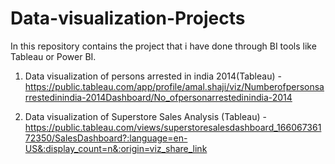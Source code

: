 # Data-visualization-Projects
In this repository contains the project that i have done through BI tools like Tableau or Power BI.

1. Data visualization of persons arrested in india 2014(Tableau) - https://public.tableau.com/app/profile/amal.shaji/viz/Numberofpersonsarrestedinindia-2014Dashboard/No_ofpersonarrestedinindia-2014

2. Data visualization of Superstore Sales Analysis (Tableau) - https://public.tableau.com/views/superstoresalesdashboard_16606736172350/SalesDashboard?:language=en-US&:display_count=n&:origin=viz_share_link

